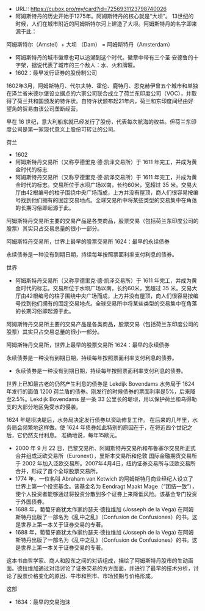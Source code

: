 - URL:: https://cubox.pro/my/card?id=7256931123798740026
- 阿姆斯特丹的历史开始于1275年。阿姆斯特丹的核心就是“大坝”。 13世纪的时候，人们在城市附近的阿姆斯特尔河上建造了大坝。阿姆斯特丹的名字即来源于此：

阿姆斯特尔（Amstel）+ 大坝 （Dam） = 阿姆斯特丹（Amsterdam）
- 阿姆斯特丹的城市徽章也可以追溯到这个时代。徽章中带有三个圣·安德鲁的十字架，据说代表了城市的三个敌人：水、火和牌匾。
- 1602：最早发行证券的股份制公司

1602年3月，阿姆斯特丹、代尔夫特、霍伦、鹿特丹、恩克赫伊曾五个城市和单独在泽兰省米德尔堡设立据点的六家公司联合成立了荷兰东印度公司（VOC），并取得了荷兰共和国颁发的特许状。自特许状颁布起21年内，荷兰和东印度间经由好望角的贸易由该公司垄断经营。

早在 16 世纪，意大利船东就已经发行了股份，代表每次航海的权益。但荷兰东印度公司是第一家现代意义上股份可转让的公司。



荷兰
- 1602
- 阿姆斯特丹交易所（又称亨德里克·德·凯泽交易所）于 1611 年完工，并成为黄金时代的标志
- 阿姆斯特丹交易所（又称亨德里克·德·凯泽交易所）于 1611 年完工，并成为黄金时代的标志。交易所位于水坝广场以南，长约60米，宽超过 35 米。交易大厅由42根编号的柱子围绕中央广场而成，上方并没有屋顶，商人们很容易按编号找到他们拥有的固定交易地点。全球交易所中将某些类型的交易集中在角落的长期习俗即起源于此。

阿姆斯特丹交易所主要的交易产品是各类商品，股票交易（包括荷兰东印度公司的股票）其实只占交易总量的很小一部分。



阿姆斯特丹交易所，世界上最早的股票交易所
1624：最早的永续债券

永续债券是一种没有到期日期，持续每年按照票面利率支付利息的债券。

世界
- 阿姆斯特丹交易所（又称亨德里克·德·凯泽交易所）于 1611 年完工，并成为黄金时代的标志。交易所位于水坝广场以南，长约60米，宽超过 35 米。交易大厅由42根编号的柱子围绕中央广场而成，上方并没有屋顶，商人们很容易按编号找到他们拥有的固定交易地点。全球交易所中将某些类型的交易集中在角落的长期习俗即起源于此。

阿姆斯特丹交易所主要的交易产品是各类商品，股票交易（包括荷兰东印度公司的股票）其实只占交易总量的很小一部分。



阿姆斯特丹交易所，世界上最早的股票交易所
1624：最早的永续债券

永续债券是一种没有到期日期，持续每年按照票面利率支付利息的债券。
- 永续债券是一种没有到期日期，持续每年按照票面利率支付利息的债券。

世界上已知最古老的仍然产生利息的债券是 Lekdijk Bovendams 水务局于 1624 年发行的面值 1200 荷兰盾的债券。刚发行的时候债券的票面利率是5%，后来降至2.5%。Lekdijk Bovendams 是一条 33 公里长的堤坝，用以保护荷兰和乌得勒支的大部分地区免受水的侵袭。

1624 年堤坝决堤后，水务局决定发行债券以资助修复工作。 在后来的几年里，水务局会频繁地这样做。使 1624 年债券如此特别的原因在于，在将近四个世纪之后，它仍然支付利息。 准确地说，每年15欧元。
- 2000 年 9 月 22 日，巴黎交易所、阿姆斯特丹交易所和布鲁塞尔交易所正式合并组成泛欧交易所（Euronext），里斯本交易所和伦敦 国际金融期货交易所于 2002 年加入泛欧交易所。2007年4月4日，纽约证券交易所与泛欧交易所合并，形成了首个全球股票交易所。
- 1774 年，一位名叫 Abraham van Ketwich 的阿姆斯特丹商业经纪人设立了世界上第一个投资基金。该基金名为 Eendragt Maakt Mage（“团结一致”），使个人投资者能够通过将投资分散到多个证券上来降低风险。该基金专门投资于外国债券。
- 1688 年，葡萄牙裔犹太作家约瑟夫·德拉维加 (Josseph de la Vega) 在阿姆斯特丹出版了一部名为《乱中之乱》（Confusion de Confusiones）的书。这是世界上第一本关于证券交易的专著。
- 1688 年，葡萄牙裔犹太作家约瑟夫·德拉维加 (Josseph de la Vega) 在阿姆斯特丹出版了一部名为《乱中之乱》（Confusion de Confusiones）的书。这是世界上第一本关于证券交易的专著。

这本书由哲学家、商人和股东之间的对话组成，描绘了阿姆斯特丹股市的生动画面。德拉维加通过对话讨论了证券交易的方方面面，并进行了最早的技术分析，讨论了股票价格变化的原因、牛市和熊市、市场预期与价格形成。

这部
- 1634：最早的交易泡沫
